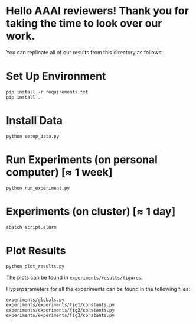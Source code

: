# Hello AAAI reviewers! Thank you for taking the time to look over our work.

You can replicate all of our results from this directory as follows:

# Set Up Environment
```
pip install -r requirements.txt
pip install .
```

# Install Data
```
python setup_data.py
```

# Run Experiments (on personal computer) [$\approx$ 1 week]
```
python run_experiment.py
```

# Experiments (on cluster) [$\approx$ 1 day]
```
sbatch script.slurm
```

# Plot Results
```
python plot_results.py
```

The plots can be found in `experiments/results/figures`.

Hyperparameters for all the experiments can be found in the following files:
```
experiments/globals.py
experiments/experiments/fig1/constants.py
experiments/experiments/fig2/constants.py
experiments/experiments/fig3/constants.py
```